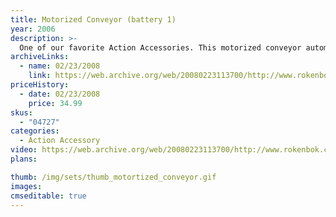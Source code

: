 ```yaml
---
title: Motorized Conveyor (battery 1)
year: 2006
description: >-
  One of our favorite Action Accessories. This motorized conveyor automatically starts when you dump ROKs (balls) in and then automatically stops once the ROKs are gone! And this latest version of our Conveyor no longer needs to be plugged in - it runs on batteries so you can put it anywhere and have as many as you want in your world. Chain them together to move loads as high as you dare! Works with any Start Set and requires three AA batteries (not included).
archiveLinks:
  - name: 02/23/2008
    link: https://web.archive.org/web/20080223113700/http://www.rokenbok.com/catalog/pd_aa_04727.html
priceHistory:
  - date: 02/23/2008
    price: 34.99
skus:
  - "04727"
categories: 
  - Action Accessory
video: https://web.archive.org/web/20080223113700/http://www.rokenbok.com/vids/MotConveyr180.wmv
plans:

thumb: /img/sets/thumb_motortized_conveyor.gif
images:
cmseditable: true
---
```

